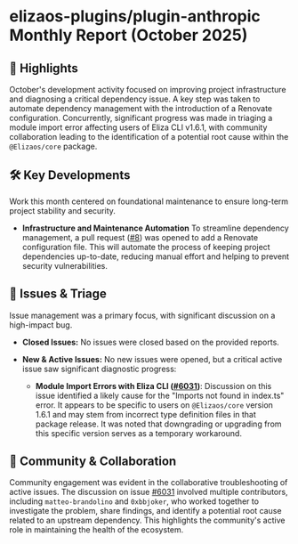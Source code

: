 # elizaos-plugins/plugin-anthropic Monthly Report (October 2025)

## 🚀 Highlights
October's development activity focused on improving project infrastructure and diagnosing a critical dependency issue. A key step was taken to automate dependency management with the introduction of a Renovate configuration. Concurrently, significant progress was made in triaging a module import error affecting users of Eliza CLI v1.6.1, with community collaboration leading to the identification of a potential root cause within the `@Elizaos/core` package.

## 🛠️ Key Developments
Work this month centered on foundational maintenance to ensure long-term project stability and security.

- **Infrastructure and Maintenance Automation**
  To streamline dependency management, a pull request ([#8](https://github.com/elizaos-plugins/plugin-anthropic/pull/8)) was opened to add a Renovate configuration file. This will automate the process of keeping project dependencies up-to-date, reducing manual effort and helping to prevent security vulnerabilities.

## 🐛 Issues & Triage
Issue management was a primary focus, with significant discussion on a high-impact bug.

- **Closed Issues:**
  No issues were closed based on the provided reports.

- **New & Active Issues:**
  No new issues were opened, but a critical active issue saw significant diagnostic progress:
  - **Module Import Errors with Eliza CLI ([#6031](https://github.com/elizaos-plugins/plugin-anthropic/issues/6031))**: Discussion on this issue identified a likely cause for the "Imports not found in index.ts" error. It appears to be specific to users on `@Elizaos/core` version 1.6.1 and may stem from incorrect type definition files in that package release. It was noted that downgrading or upgrading from this specific version serves as a temporary workaround.

## 💬 Community & Collaboration
Community engagement was evident in the collaborative troubleshooting of active issues. The discussion on issue [#6031](https://github.com/elizaos-plugins/plugin-anthropic/issues/6031) involved multiple contributors, including `matteo-brandolino` and `0xbbjoker`, who worked together to investigate the problem, share findings, and identify a potential root cause related to an upstream dependency. This highlights the community's active role in maintaining the health of the ecosystem.